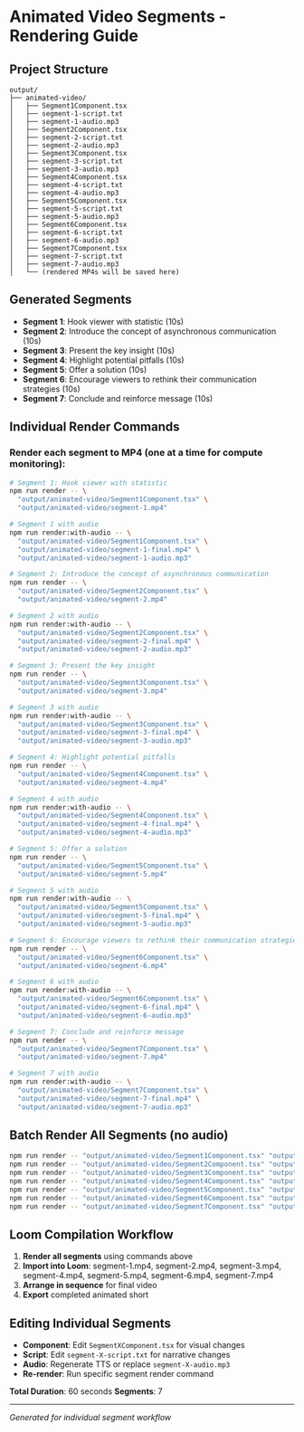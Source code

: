 # Animated Video Segments - Rendering Guide

## Project Structure
```
output/
├── animated-video/
│   ├── Segment1Component.tsx
│   ├── segment-1-script.txt
│   ├── segment-1-audio.mp3
│   ├── Segment2Component.tsx
│   ├── segment-2-script.txt
│   ├── segment-2-audio.mp3
│   ├── Segment3Component.tsx
│   ├── segment-3-script.txt
│   ├── segment-3-audio.mp3
│   ├── Segment4Component.tsx
│   ├── segment-4-script.txt
│   ├── segment-4-audio.mp3
│   ├── Segment5Component.tsx
│   ├── segment-5-script.txt
│   ├── segment-5-audio.mp3
│   ├── Segment6Component.tsx
│   ├── segment-6-script.txt
│   ├── segment-6-audio.mp3
│   ├── Segment7Component.tsx
│   ├── segment-7-script.txt
│   ├── segment-7-audio.mp3
│   └── (rendered MP4s will be saved here)
```

## Generated Segments
- **Segment 1**: Hook viewer with statistic (10s)
- **Segment 2**: Introduce the concept of asynchronous communication (10s)
- **Segment 3**: Present the key insight (10s)
- **Segment 4**: Highlight potential pitfalls (10s)
- **Segment 5**: Offer a solution (10s)
- **Segment 6**: Encourage viewers to rethink their communication strategies (10s)
- **Segment 7**: Conclude and reinforce message (10s)

## Individual Render Commands
### Render each segment to MP4 (one at a time for compute monitoring):

```bash
# Segment 1: Hook viewer with statistic
npm run render -- \
  "output/animated-video/Segment1Component.tsx" \
  "output/animated-video/segment-1.mp4"
```

```bash
# Segment 1 with audio
npm run render:with-audio -- \
  "output/animated-video/Segment1Component.tsx" \
  "output/animated-video/segment-1-final.mp4" \
  "output/animated-video/segment-1-audio.mp3"
```

```bash
# Segment 2: Introduce the concept of asynchronous communication
npm run render -- \
  "output/animated-video/Segment2Component.tsx" \
  "output/animated-video/segment-2.mp4"
```

```bash
# Segment 2 with audio
npm run render:with-audio -- \
  "output/animated-video/Segment2Component.tsx" \
  "output/animated-video/segment-2-final.mp4" \
  "output/animated-video/segment-2-audio.mp3"
```

```bash
# Segment 3: Present the key insight
npm run render -- \
  "output/animated-video/Segment3Component.tsx" \
  "output/animated-video/segment-3.mp4"
```

```bash
# Segment 3 with audio
npm run render:with-audio -- \
  "output/animated-video/Segment3Component.tsx" \
  "output/animated-video/segment-3-final.mp4" \
  "output/animated-video/segment-3-audio.mp3"
```

```bash
# Segment 4: Highlight potential pitfalls
npm run render -- \
  "output/animated-video/Segment4Component.tsx" \
  "output/animated-video/segment-4.mp4"
```

```bash
# Segment 4 with audio
npm run render:with-audio -- \
  "output/animated-video/Segment4Component.tsx" \
  "output/animated-video/segment-4-final.mp4" \
  "output/animated-video/segment-4-audio.mp3"
```

```bash
# Segment 5: Offer a solution
npm run render -- \
  "output/animated-video/Segment5Component.tsx" \
  "output/animated-video/segment-5.mp4"
```

```bash
# Segment 5 with audio
npm run render:with-audio -- \
  "output/animated-video/Segment5Component.tsx" \
  "output/animated-video/segment-5-final.mp4" \
  "output/animated-video/segment-5-audio.mp3"
```

```bash
# Segment 6: Encourage viewers to rethink their communication strategies
npm run render -- \
  "output/animated-video/Segment6Component.tsx" \
  "output/animated-video/segment-6.mp4"
```

```bash
# Segment 6 with audio
npm run render:with-audio -- \
  "output/animated-video/Segment6Component.tsx" \
  "output/animated-video/segment-6-final.mp4" \
  "output/animated-video/segment-6-audio.mp3"
```

```bash
# Segment 7: Conclude and reinforce message
npm run render -- \
  "output/animated-video/Segment7Component.tsx" \
  "output/animated-video/segment-7.mp4"
```

```bash
# Segment 7 with audio
npm run render:with-audio -- \
  "output/animated-video/Segment7Component.tsx" \
  "output/animated-video/segment-7-final.mp4" \
  "output/animated-video/segment-7-audio.mp3"
```


## Batch Render All Segments (no audio)
```bash
npm run render -- "output/animated-video/Segment1Component.tsx" "output/animated-video/segment-1.mp4" && \
npm run render -- "output/animated-video/Segment2Component.tsx" "output/animated-video/segment-2.mp4" && \
npm run render -- "output/animated-video/Segment3Component.tsx" "output/animated-video/segment-3.mp4" && \
npm run render -- "output/animated-video/Segment4Component.tsx" "output/animated-video/segment-4.mp4" && \
npm run render -- "output/animated-video/Segment5Component.tsx" "output/animated-video/segment-5.mp4" && \
npm run render -- "output/animated-video/Segment6Component.tsx" "output/animated-video/segment-6.mp4" && \
npm run render -- "output/animated-video/Segment7Component.tsx" "output/animated-video/segment-7.mp4"
```

## Loom Compilation Workflow
1. **Render all segments** using commands above
2. **Import into Loom**: segment-1.mp4, segment-2.mp4, segment-3.mp4, segment-4.mp4, segment-5.mp4, segment-6.mp4, segment-7.mp4
3. **Arrange in sequence** for final video
4. **Export** completed animated short

## Editing Individual Segments
- **Component**: Edit `SegmentXComponent.tsx` for visual changes
- **Script**: Edit `segment-X-script.txt` for narrative changes  
- **Audio**: Regenerate TTS or replace `segment-X-audio.mp3`
- **Re-render**: Run specific segment render command

**Total Duration**: 60 seconds
**Segments**: 7

---
*Generated for individual segment workflow*

